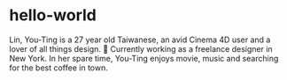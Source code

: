 # hello-world
Lin, You-Ting is a 27 year old Taiwanese, an avid Cinema 4D user and a lover of all things design. 
Currently working as a freelance designer in New York. In her spare time, You-Ting enjoys movie, music 
and searching for the best coffee in town.

